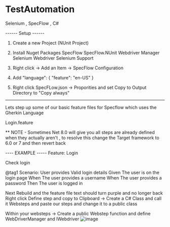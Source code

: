 # TestAutomation
Selenium , SpecFlow , C# 


------ Setup ------
1. Create a new Project (NUnit Project)
2. Install Nuget Packages
   SpecFlow
   SpecFlow.NUnit
   Webdriver Manager
   Selenium Webdriver
   Selenium Support

4. Right click ->  Add an Item ->  SpecFlow Configuration
5. Add "language": {
  "feature": "en-US"
}

6. Right click SpecFLow.json -> Proporities and set Copy to Output Directory to "Copy always"

-----

Lets step up some of our basic feature files for Specflow which uses the Gherkin Language

Login.feature

** NOTE - Sometimes Net 8.0 will give you all steps are already defined when they actually aren't , to resolve this change the Target framework to 6.0 or 7 and then revert back 

---- EXAMPLE -----
Feature: Login

Check login 

@tag1
Scenario: User provides Valid login details 
	Given The user is on the login page
	When The user provides a username
	When The user provides a password
	Then The user is logged in


 Next Rebuild and the feature file text should turn purple and no longer back 
  Right click Define step and copy to Clipboard -> Create a C# Class and call it Websteps and paste our steps and change it to a public class

  Within your websteps -> Create a public Webstep function and define WebDriverManager and IWebdriver 
  ![image](https://github.com/user-attachments/assets/978b928a-6cf4-4524-90f6-6eff0c54f931)

  



